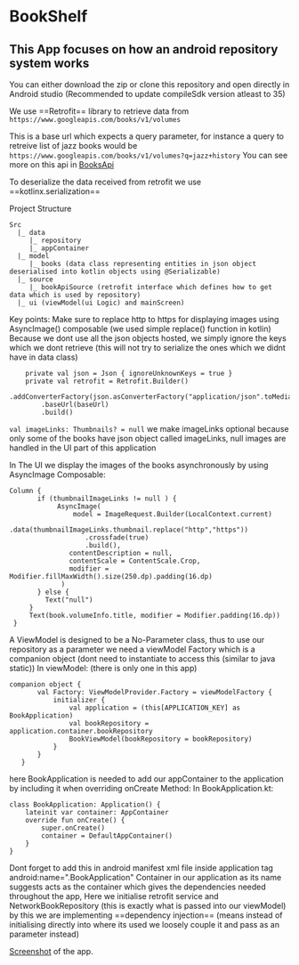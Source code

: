 # BookShelf
## This App focuses on how an android repository system works

You can either download the zip or clone this repository and open directly in Android studio
(Recommended to update compileSdk version atleast to 35)

We use ==Retrofit== library to retrieve data from
```https://www.googleapis.com/books/v1/volumes``` 

This is a base url which expects a query parameter, for instance a query to retreive list of jazz books would be `https://www.googleapis.com/books/v1/volumes?q=jazz+history`
You can see more on this api in [BooksApi](https://developers.google.com/books/docs/v1/using)

To deserialize the data received from retrofit we use ==kotlinx.serialization==

Project Structure 
```
Src 
  |_ data 
     |_ repository
     |_ appContainer
  |_ model
     |_ books (data class representing entities in json object deserialised into kotlin objects using @Serializable)
  |_ source
     |_ bookApiSource (retrofit interface which defines how to get data which is used by repository)
  |_ ui (viewModel(ui Logic) and mainScreen)
```  
Key points:
Make sure to replace http to https for displaying images using AsyncImage() composable (we used simple replace() function in kotlin)
Because we dont use all the json objects hosted, we simply ignore the keys which we dont retrieve (this will not try to serialize the ones which we didnt have in data class)
```
    private val json = Json { ignoreUnknownKeys = true }
    private val retrofit = Retrofit.Builder()
        .addConverterFactory(json.asConverterFactory("application/json".toMediaType()))
        .baseUrl(baseUrl)
        .build()
```

`val imageLinks: Thumbnails? = null` we make imageLinks optional because only some of the books have json object called imageLinks, null images are handled in the UI part of this application

In The UI we display the images of the books asynchronously by using AsyncImage Composable:
 ```
Column {
        if (thumbnailImageLinks != null ) {
             AsyncImage(
                 model = ImageRequest.Builder(LocalContext.current)
                    .data(thumbnailImageLinks.thumbnail.replace("http","https"))
                    .crossfade(true)
                    .build(),
                contentDescription = null,
                contentScale = ContentScale.Crop,
                modifier = Modifier.fillMaxWidth().size(250.dp).padding(16.dp)
              )
        } else {
          Text("null")
      }
      Text(book.volumeInfo.title, modifier = Modifier.padding(16.dp))
  }
```
A ViewModel is designed to be a No-Parameter class, thus to use our repository as a parameter we need a viewModel Factory which is a companion object (dont need to instantiate to access this (similar to java static))
In viewModel: (there is only one in this app)
 ```
companion object {
        val Factory: ViewModelProvider.Factory = viewModelFactory {
            initializer {
                val application = (this[APPLICATION_KEY] as BookApplication)
                val bookRepository = application.container.bookRepository
                BookViewModel(bookRepository = bookRepository)
            }
        }
    }
 ``` 
 here BookApplication is needed to add our appContainer to the application by including it when overriding onCreate Method:
 In BookApplication.kt:
```
class BookApplication: Application() {
    lateinit var container: AppContainer
    override fun onCreate() {
        super.onCreate()
        container = DefaultAppContainer()
    }
}
```
Dont forget to add this in android manifest xml file inside application tag android:name=".BookApplication"
Container in our application as its name suggests acts as the container which gives the dependencies needed throughout the app, Here we initialise retrofit service and NetworkBookRepository (this is exactly what is passed into our viewModel)
by this we are implementing ==dependency injection== (means instead of initialising directly into where its used we loosely couple it and pass as an parameter instead)


[Screenshot](https://github.com/Skyliner-dev/Bookshelfs/blob/master/screenshot.png) of the app.
